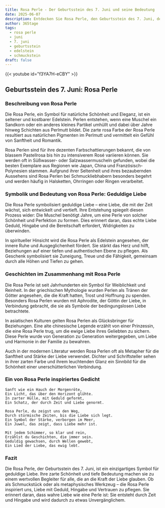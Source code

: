 ```yaml
---
title: Rosa Perle - Der Geburtsstein des 7. Juni und seine Bedeutung
date: 2025-06-07
description: Entdecken Sie Rosa Perle, den Geburtsstein des 7. Juni, der Geduldige Liebe symbolisiert. Seine Symbolik und Geschichte werden Sie inspirieren.
author: 365tage
tags:
  - rosa perle
  - juni
  - 7. juni
  - geburtsstein
  - edelstein
  - schmuckstein
draft: false
---
```


{{< youtube id="f3YA7H-eCBY" >}}


## Geburtsstein des 7. Juni: Rosa Perle

### Beschreibung von Rosa Perle

Die Rosa Perle, ein Symbol für natürliche Schönheit und Eleganz, ist ein seltener und kostbarer Edelstein. Perlen entstehen, wenn eine Muschel ein Sandkorn oder ein anderes kleines Partikel umhüllt und dabei über Jahre hinweg Schichten aus Perlmutt bildet. Die zarte rosa Farbe der Rosa Perle resultiert aus natürlichen Pigmenten im Perlmutt und vermittelt ein Gefühl von Sanftheit und Romantik.

Rosa Perlen sind für ihre dezenten Farbschattierungen bekannt, die von blassem Pastellrosa bis hin zu intensiverem Rosé variieren können. Sie werden oft in Süßwasser- oder Salzwassermuscheln gefunden, wobei die besten Exemplare aus Regionen wie Japan, China und Französisch-Polynesien stammen. Aufgrund ihrer Seltenheit und ihres bezaubernden Aussehens sind Rosa Perlen bei Schmuckliebhabern besonders begehrt und werden häufig in Halsketten, Ohrringen oder Ringen verarbeitet.

### Symbolik und Bedeutung von Rosa Perle: Geduldige Liebe

Die Rosa Perle symbolisiert geduldige Liebe – eine Liebe, die mit der Zeit wächst, sich entwickelt und vertieft. Ihre Entstehung spiegelt diesen Prozess wider: Die Muschel benötigt Jahre, um eine Perle von solcher Schönheit und Perfektion zu formen. Dies erinnert daran, dass echte Liebe Geduld, Hingabe und die Bereitschaft erfordert, Widrigkeiten zu überwinden.

In spiritueller Hinsicht wird die Rosa Perle als Edelstein angesehen, der innere Ruhe und Ausgeglichenheit fördert. Sie stärkt das Herz und hilft, Beziehungen auf einer tiefen und authentischen Ebene zu pflegen. Als Geschenk symbolisiert sie Zuneigung, Treue und die Fähigkeit, gemeinsam durch alle Höhen und Tiefen zu gehen.

### Geschichten im Zusammenhang mit Rosa Perle

Die Rosa Perle ist seit Jahrhunderten ein Symbol für Weiblichkeit und Reinheit. In der griechischen Mythologie wurden Perlen als Tränen der Götter angesehen, die die Kraft hatten, Trost und Hoffnung zu spenden. Besonders Rosa Perlen wurden mit Aphrodite, der Göttin der Liebe, in Verbindung gebracht, die sie als Symbole der bedingungslosen Liebe betrachtete.

In asiatischen Kulturen gelten Rosa Perlen als Glücksbringer für Beziehungen. Eine alte chinesische Legende erzählt von einer Prinzessin, die eine Rosa Perle trug, um die ewige Liebe ihres Geliebten zu sichern. Diese Perle wurde von Generation zu Generation weitergegeben, um Liebe und Harmonie in der Familie zu bewahren.

Auch in der modernen Literatur werden Rosa Perlen oft als Metapher für die Sanftheit und Stärke der Liebe verwendet. Dichter und Schriftsteller sehen in ihrer zarten Farbe und ihrem leuchtenden Glanz ein Sinnbild für die Schönheit einer unerschütterlichen Verbindung.

### Ein von Rosa Perle inspiriertes Gedicht

```
Sanft wie ein Hauch der Morgenröte,  
Ein Licht, das über den Horizont glühte.  
In zarter Hülle, mit Geduld geformt,  
Ein Schatz, der durch Zeit und Liebe genormt.  

Rosa Perle, du zeigst uns den Weg,  
Durch stürmische Zeiten, bis die Liebe sich legt.  
Ein Symbol der Stärke, verborgen im Meer,  
Ein Juwel, das zeigt, dass Liebe mehr ist.  

Mit jedem Schimmer, so klar und rein,  
Erzählst du Geschichten, die immer sein.  
Geduldig gewachsen, durch Wellen gewebt,  
Ein Lied der Liebe, das ewig lebt.  
```

### Fazit

Die Rosa Perle, der Geburtsstein des 7. Juni, ist ein einzigartiges Symbol für geduldige Liebe. Ihre zarte Schönheit und tiefe Bedeutung machen sie zu einem wertvollen Begleiter für alle, die an die Kraft der Liebe glauben. Ob als Schmuckstück oder als metaphysisches Werkzeug – die Rosa Perle inspiriert uns, Liebe mit Geduld, Hingabe und Vertrauen zu pflegen. Sie erinnert daran, dass wahre Liebe wie eine Perle ist: Sie entsteht durch Zeit und Hingabe und wird dadurch zu etwas Unvergänglichem.
